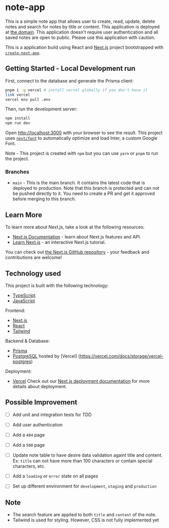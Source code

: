 # note-app

This is a simple note app that allows user to create, read, update, delete notes and search for notes by title or content. This application is deployed at [the domain](https://note-app-eight-zeta.vercel.app/). This application doesn't require user authentication and all saved notes are open to public. Please use this application with caution.

This is a application build using React and [Next.js](https://nextjs.org/) project bootstrapped with [`create-next-app`](https://github.com/vercel/next.js/tree/canary/packages/create-next-app).

## Getting Started - Local Development run 

First, connect to the database and generate the Prisma client:

```bash
pnpm i -g vercel # install vercel globally if you don't have it
link vercel
vercel env pull .env

```

Then, run the development server:

```bash
npm install
npm run dev
```



Open [http://localhost:3000](http://localhost:3000) with your browser to see the result.
This project uses [`next/font`](https://nextjs.org/docs/basic-features/font-optimization) to automatically optimize and load Inter, a custom Google Font.

Note - This project is created with `npm` but you can use `yarn` or `pnpm` to run the project.

### Branches
- `main` - This is the main branch. It contains the latest code that is deployed to production.
Note that this branch is protected and can not be pushed directly to it. You need to create a PR and get it approved before merging to this branch.


## Learn More

To learn more about Next.js, take a look at the following resources:

- [Next.js Documentation](https://nextjs.org/docs) - learn about Next.js features and API.
- [Learn Next.js](https://nextjs.org/learn) - an interactive Next.js tutorial.

You can check out [the Next.js GitHub repository](https://github.com/vercel/next.js/) - your feedback and contributions are welcome!

## Technology used
This project is built with the following technology:
- [TypeScript](https://www.typescriptlang.org/)
- [JavaScript](https://developer.mozilla.org/en-US/docs/Web/JavaScript)

Frontend:
- [Next.js](https://nextjs.org/)
- [React](https://reactjs.org/)
- [Tailwind](https://tailwindcss.com/)

Backend & Database:
- [Prisma](https://www.prisma.io/)
- [PostgreSQL](https://www.postgresql.org/) hosted by [Vercel] (https://vercel.com/docs/storage/vercel-postgres)

Deployment:
- [Vercel](https://vercel.com/)
    Check out our [Next.js deployment documentation](https://nextjs.org/docs/deployment) for more details about deployment.

## Possible Improvement
- [ ] Add unit and integration tests for TDD
- [ ] Add user authentication 
- [ ] Add a `404` page
- [ ] Add a `500` page
- [ ] Update note table to have desire data validation againt title and content. Ex: `title` can not have more than 100 characters or contain special characters, etc. 
- [ ] Add a `loading` or `error` state on all pages
- [ ] Set up different environment for `development`, `staging` and `production`


## Note

- The search feature are applied to both `title` and `content` of the note.
- Tailwind is used for styling. However, CSS is not fully implemented yet

